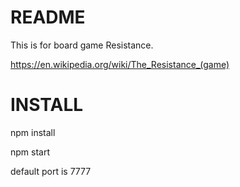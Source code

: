 # README #

This is for board game Resistance.

https://en.wikipedia.org/wiki/The_Resistance_(game)

# INSTALL #
npm install

npm start

default port is 7777

